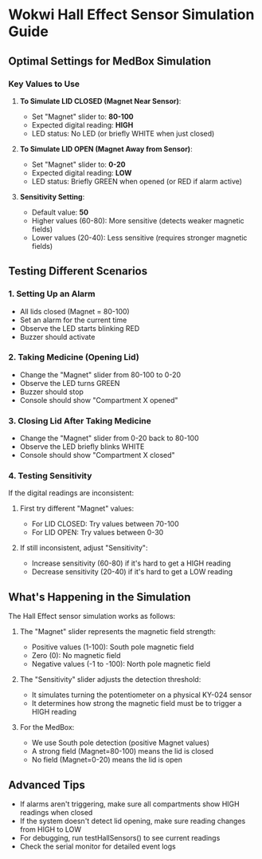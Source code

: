 # Wokwi Hall Effect Sensor Simulation Guide

## Optimal Settings for MedBox Simulation

### Key Values to Use

1. **To Simulate LID CLOSED (Magnet Near Sensor)**:
   - Set "Magnet" slider to: **80-100**
   - Expected digital reading: **HIGH**
   - LED status: No LED (or briefly WHITE when just closed)

2. **To Simulate LID OPEN (Magnet Away from Sensor)**:
   - Set "Magnet" slider to: **0-20**
   - Expected digital reading: **LOW**
   - LED status: Briefly GREEN when opened (or RED if alarm active)

3. **Sensitivity Setting**:
   - Default value: **50**
   - Higher values (60-80): More sensitive (detects weaker magnetic fields)
   - Lower values (20-40): Less sensitive (requires stronger magnetic fields)

## Testing Different Scenarios

### 1. Setting Up an Alarm
- All lids closed (Magnet = 80-100)
- Set an alarm for the current time
- Observe the LED starts blinking RED
- Buzzer should activate

### 2. Taking Medicine (Opening Lid)
- Change the "Magnet" slider from 80-100 to 0-20
- Observe the LED turns GREEN
- Buzzer should stop
- Console should show "Compartment X opened"

### 3. Closing Lid After Taking Medicine
- Change the "Magnet" slider from 0-20 back to 80-100
- Observe the LED briefly blinks WHITE
- Console should show "Compartment X closed"

### 4. Testing Sensitivity
If the digital readings are inconsistent:

1. First try different "Magnet" values:
   - For LID CLOSED: Try values between 70-100
   - For LID OPEN: Try values between 0-30

2. If still inconsistent, adjust "Sensitivity":
   - Increase sensitivity (60-80) if it's hard to get a HIGH reading
   - Decrease sensitivity (20-40) if it's hard to get a LOW reading

## What's Happening in the Simulation

The Hall Effect sensor simulation works as follows:

1. The "Magnet" slider represents the magnetic field strength:
   - Positive values (1-100): South pole magnetic field
   - Zero (0): No magnetic field
   - Negative values (-1 to -100): North pole magnetic field

2. The "Sensitivity" slider adjusts the detection threshold:
   - It simulates turning the potentiometer on a physical KY-024 sensor
   - It determines how strong the magnetic field must be to trigger a HIGH reading

3. For the MedBox:
   - We use South pole detection (positive Magnet values)
   - A strong field (Magnet=80-100) means the lid is closed
   - No field (Magnet=0-20) means the lid is open

## Advanced Tips

- If alarms aren't triggering, make sure all compartments show HIGH readings when closed
- If the system doesn't detect lid opening, make sure reading changes from HIGH to LOW
- For debugging, run testHallSensors() to see current readings
- Check the serial monitor for detailed event logs
